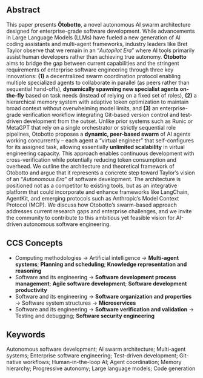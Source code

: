 ## Abstract

This paper presents **Ōtobotto**, a novel autonomous AI swarm architecture designed for enterprise-grade software development. While advancements in Large Language Models (LLMs) have fueled a new generation of AI coding assistants and multi-agent frameworks, industry leaders like Bret Taylor observe that we remain in an “*Autopilot Era*” where AI tools primarily assist human developers rather than achieving true autonomy. **Ōtobotto** aims to bridge the gap between current capabilities and the stringent requirements of enterprise software engineering through three key innovations: **(1)** a decentralized swarm coordination protocol enabling multiple specialized agents to collaborate in parallel (as peers rather than sequential hand-offs), **dynamically spawning new specialist agents on-the-fly** based on task needs (instead of relying on a fixed set of roles), **(2)** a hierarchical memory system with adaptive token optimization to maintain broad context without overwhelming model limits, and **(3)** an enterprise-grade verification workflow integrating Git-based version control and test-driven development from the outset. Unlike prior systems such as Runic or MetaGPT that rely on a single orchestrator or strictly sequential role pipelines, Otobotto proposes a **dynamic, peer-based swarm** of AI agents working concurrently – each agent a “virtual engineer” that self-configures for its assigned task, allowing essentially **unlimited scalability** in virtual engineering capacity. This approach enables continuous development with cross-verification while potentially reducing token consumption and overhead. We outline the architecture and theoretical framework of Otobotto and argue that it represents a concrete step toward Taylor’s vision of an “*Autonomous Era*” of software development. The architecture is positioned not as a competitor to existing tools, but as an integrative platform that could incorporate and enhance frameworks like LangChain, AgentKit, and emerging protocols such as Anthropic’s Model Context Protocol (MCP). We discuss how Otobotto’s swarm-based approach addresses current research gaps and enterprise challenges, and we invite the community to contribute to this ambitious yet feasible vision for AI-driven autonomous software engineering.

## CCS Concepts

- Computing methodologies → Artificial intelligence → **Multi-agent systems**; **Planning and scheduling**; **Knowledge representation and reasoning**  
- Software and its engineering → **Software development process management**; **Agile software development**; **Software development productivity**  
- Software and its engineering → **Software organization and properties** → Software system structures → **Microservices**  
- Software and its engineering → **Software verification and validation** → Testing and debugging; **Software security engineering**  

## Keywords

Autonomous software development; AI swarm architecture; Multi-agent systems; Enterprise software engineering; Test-driven development; Git-native workflows; Human-in-the-loop AI; Agent coordination; Memory hierarchy; Progressive autonomy; Large language models; Code generation

